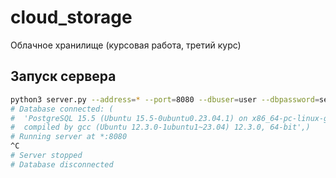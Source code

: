 # cloud_storage
Облачное хранилище (курсовая работа, третий курс)

## Запуск сервера

```bash
python3 server.py --address=* --port=8080 --dbuser=user --dbpassword=secret --dbschema=coursework
# Database connected: (
#  'PostgreSQL 15.5 (Ubuntu 15.5-0ubuntu0.23.04.1) on x86_64-pc-linux-gnu,
#  compiled by gcc (Ubuntu 12.3.0-1ubuntu1~23.04) 12.3.0, 64-bit',)
# Running server at *:8080
^C
# Server stopped
# Database disconnected
```